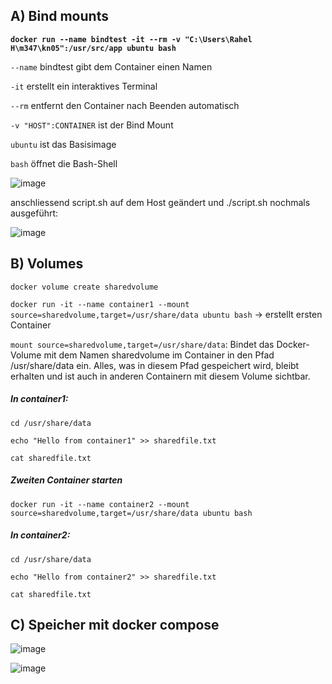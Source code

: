 ## A) Bind mounts

**`docker run --name bindtest -it --rm -v "C:\Users\Rahel H\m347\kn05":/usr/src/app ubuntu bash`**

`--name` bindtest gibt dem Container einen Namen

`-it` erstellt ein interaktives Terminal

`--rm` entfernt den Container nach Beenden automatisch

`-v "HOST":CONTAINER` ist der Bind Mount

`ubuntu` ist das Basisimage

`bash` öffnet die Bash-Shell



![image](https://github.com/user-attachments/assets/ec5b4e01-9f2a-4ded-b39e-0a448684958d)

anschliessend script.sh auf dem Host geändert und ./script.sh nochmals ausgeführt:

![image](https://github.com/user-attachments/assets/745e1a08-6cb3-4036-addd-81934117318f)


## B) Volumes

`docker volume create sharedvolume`

`docker run -it --name container1 --mount source=sharedvolume,target=/usr/share/data ubuntu bash`
-> erstellt ersten Container

`mount source=sharedvolume,target=/usr/share/data`: Bindet das Docker-Volume mit dem Namen sharedvolume im Container in den Pfad /usr/share/data ein. Alles, was in diesem Pfad gespeichert wird, bleibt erhalten und ist auch in anderen Containern mit diesem Volume sichtbar.

##### In container1:
`cd /usr/share/data`

`echo "Hello from container1" >> sharedfile.txt`

`cat sharedfile.txt`

##### Zweiten Container starten
`docker run -it --name container2 --mount source=sharedvolume,target=/usr/share/data ubuntu bash`

##### In container2:
`cd /usr/share/data`

`echo "Hello from container2" >> sharedfile.txt`

`cat sharedfile.txt`






## C) Speicher mit docker compose


![image](https://github.com/user-attachments/assets/33bf41ee-e544-46b5-b2ec-f128a550b0db)

![image](https://github.com/user-attachments/assets/614a80b8-ed54-482b-8c4f-a4ede4e92c3e)

